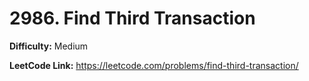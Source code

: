 # 2986. Find Third Transaction

**Difficulty:** Medium

**LeetCode Link:** https://leetcode.com/problems/find-third-transaction/

